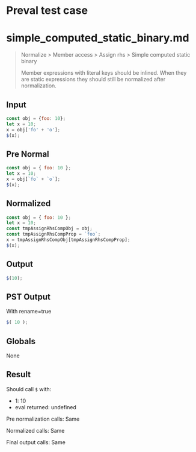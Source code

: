# Preval test case

# simple_computed_static_binary.md

> Normalize > Member access > Assign rhs > Simple computed static binary
>
> Member expressions with literal keys should be inlined. When they are static expressions they should still be normalized after normalization.

## Input

`````js filename=intro
const obj = {foo: 10};
let x = 10;
x = obj['fo' + 'o'];
$(x);
`````

## Pre Normal

`````js filename=intro
const obj = { foo: 10 };
let x = 10;
x = obj[`fo` + `o`];
$(x);
`````

## Normalized

`````js filename=intro
const obj = { foo: 10 };
let x = 10;
const tmpAssignRhsCompObj = obj;
const tmpAssignRhsCompProp = `foo`;
x = tmpAssignRhsCompObj[tmpAssignRhsCompProp];
$(x);
`````

## Output

`````js filename=intro
$(10);
`````

## PST Output

With rename=true

`````js filename=intro
$( 10 );
`````

## Globals

None

## Result

Should call `$` with:
 - 1: 10
 - eval returned: undefined

Pre normalization calls: Same

Normalized calls: Same

Final output calls: Same
